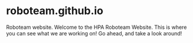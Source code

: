 roboteam.github.io
==================

Roboteam website.
Welcome to the HPA Roboteam Website. 
This is where you can see what we are working on!
Go ahead, and take a look around!
